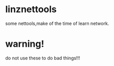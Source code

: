 # linznettools
some nettools,make of the time of learn network.

# warning!
do not use these to do bad things!!!
